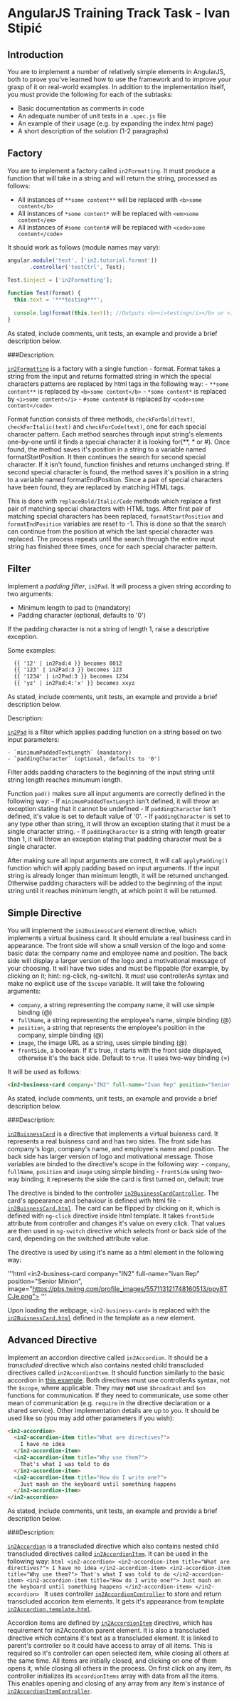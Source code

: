 # AngularJS Training Track Task - Ivan Stipić

## Introduction

You are to implement a number of relatively simple elements in AngularJS, both to prove you've learned how to use the framework and to improve your grasp of it on real-world examples. In addition to the implementation itself, you must provide the following for each of the subtasks:

  - Basic documentation as comments in code
  - An adequate number of unit tests in a `.spec.js` file
  - An example of their usage (e.g. by expanding the index.html page)
  - A short description of the solution (1-2 paragraphs)
  
## Factory

You are to implement a factory called `in2Formatting`. It must produce a function that will take in a string and will return the string, processed as follows:

  - All instances of `**some content**` will be replaced with `<b>some content</b>`
  - All instances of `*some content*` will be replaced with `<em>some content</em>`
  - All instances of `#some content#` will be replaced with `<code>some content</code>`
  
It should work as follows (module names may vary):

```javascript
angular.module('test', ['in2.tutorial.format'])
       .controller('testCtrl', Test);
       
Test.$inject = ['in2Formatting'];

function Test(format) {
  this.text = '***testing***';
  
  console.log(format(this.text)); //Outputs <b><i>testing</i></b> or <i><b>testing</b></i>
}

```
  
As stated, include comments, unit tests, an example and provide a brief description below.

###Description:

[`in2Formatting`](https://github.com/Tweety-FER/in2ngPlayground/blob/master/src/in2Formatting/in2Formatting.service.js) is a factory with a single function - format. Format takes a string from the input and returns formatted string in which the special characters patterns are replaced by html tags in the following way:
	-  `**some content**` is replaced by `<b>some content</b>`
	-   `*some content*` is replaced by `<i>some content</i>`
	-	`#some content#` is replaced by `<code>some content</code>`

Format function consists of three methods, `checkForBold(text)`, `checkForItalic(text)` and `checkForCode(text)`, one for each special character pattern. Each method searches through input string's elements one-by-one until it finds a special character it is looking for(**, * or #). Once found, the method saves it's position in a string to a variable named formatStartPosition. It then continues the search for second special character. If it isn't found, function finishes and returns unchanged string. If second special character is found, the method saves it's position in a string to a variable named formatEndPosition. Since a pair of special characters have been found, they are replaced by matching HTML tags.

This is done with `replaceBold/Italic/Code` methods which replace a first pair of matching special characters with HTML tags. After first pair of matching special characters has been replaced, `formatStartPosition` and `formatEndPosition` variables are reset to -1. This is done so that the search can continue from the position at which the last special character was replaced. The process repeats until the search through the entire input string has finished three times, once for each special character pattern.

## Filter

Implement a *padding filter*, `in2Pad`. It will process a given string according to two arguments:

  - Minimum length to pad to (mandatory)
  - Padding character (optional, defaults to '0')
  
If the padding character is not a string of length 1, raise a descriptive exception.
  
Some examples:

```html
  {{ '12' | in2Pad:4 }} becomes 0012
  {{ '123' | in2Pad:3 }} becomes 123
  {{ '1234' | in2Pad:3 }} becomes 1234
  {{ 'yz' | in2Pad:4:'x' }} becomes xxyz
```

As stated, include comments, unit tests, an example and provide a brief description below.

Description:

[`in2Pad`](https://github.com/Tweety-FER/in2ngPlayground/blob/master/src/in2Pad/in2Pad.filter.js) is a filter which applies padding function on a string based on two input parameters:

	- `minimumPaddedTextLength` (mandatory)
    - `paddingCharacter` (optional, defaults to '0')

Filter adds padding characters to the beginning of the input string until string length reaches minumum length.

Function `pad()` makes sure all input arguments are correctly defined in the following way:
	- If `minimumPaddedTextLength` isn't defined, it will throw an exception stating that it cannot be undefined
	- If `paddingCharacter` isn't defined, it's value is set to default value of '0'.
	- If `paddingCharacter` is set to any type other than string, it will throw an exception stating that it must be a single character string.
	- If `paddingCharacter` is a string with length greater than 1, it will throw an exception stating that padding character must be a single character.

After making sure all input arguments are correct, it will call `applyPadding()` function which will apply padding based on input arguments. If the input string is already longer than minimum length, it will be returned unchanged. Otherwise padding characters will be added to the beginning of the input string until it reaches minimum length, at which point it will be returned.

## Simple Directive

You will implement the `in2BusinessCard` element directive, which implements a virtual business card. It should emulate a real business card in appearance. The front side will show a small version of the logo and some basic data: the company name and employee name and position. The back side will display a larger version of the logo and a motivational message of your choosing. It will have two sides and must be flippable (for example, by clicking on it; hint: ng-click, ng-switch). It *must* use controllerAs syntax and make no explicit use of the `$scope` variable. It will take the following arguments:

  - `company`, a string representing the company name, it will use simple binding (@)
  - `fullName`, a string representing the employee's name, simple binding (@)
  - `position`, a string that represents the employee's position in the company, simple binding (@)
  - `image`, the image URL as a string, uses simple binding (@)
  - `frontSide`, a boolean. If it's true, it starts with the front side displayed, otherwise it's the back side. Default to `true`. It uses two-way binding (=)
  
It will be used as follows:

```html
<in2-business-card company="IN2" full-name="Ivan Rep" position="Senior Minion", image="https://pbs.twimg.com/profile_images/557113121748160513/opy8TCJe.png"></in2-business-card>
```
  
As stated, include comments, unit tests, an example and provide a brief description below.

###Description:

[`in2BuisnessCard`](https://github.com/Tweety-FER/in2ngPlayground/blob/master/src/in2BusinessCard/in2BusinessCard.directive.js) is a directive that implements a virtual buisness card. It represents a real buisness card and has two sides. The front side has company's logo, company's name, and employee's name and position. The back side has larger version of logo and motivational message. Those variables are binded to the directive's scope in the following way:
	- `company`, `fullName`, `position` and `image` using simple binding
	- `frontSide` using two-way binding; it represents the side the card is first turned on, default: true

The directive is binded to the controller [`in2BusinessCardController`](https://github.com/Tweety-FER/in2ngPlayground/blob/master/src/in2BusinessCard/in2BusinessCard.controller.js).
The card's appearance and behaviour is defined with html file - [`in2BuisnessCard.html`](https://github.com/Tweety-FER/in2ngPlayground/blob/master/src/in2BusinessCard/in2BuisnessCard.html).
The card can be flipped by clicking on it, which is defined with `ng-click` directive inside html template. It takes `frontSide` attribute from controller and changes it's value on every click. That values are then used in `ng-switch` directive which selects front or back side of the card, depending on the switched attribute value.

The directive is used by using it's name as a html element in the following way:

'''html
<in2-business-card company="IN2" full-name="Ivan Rep" position="Senior Minion", image="https://pbs.twimg.com/profile_images/557113121748160513/opy8TCJe.png"></in2-business-card>
'''

Upon loading the webpage, `<in2-business-card>` is replaced with the [`in2BuisnessCard.html`](https://github.com/Tweety-FER/in2ngPlayground/blob/master/src/in2BusinessCard/in2BuisnessCard.html) defined in the template as a new element.

## Advanced Directive

Implement an accordion directive called `in2Accordion`. It should be a *transcluded* directive which also contains nested child transcluded directives called `in2AccordionItem`. It should function similarly to the basic accordion in [this example](http://semantic-ui.com/modules/accordion.html). Both directives must use controllerAs syntax, not the `$scope`, where applicable. They may **not** use `$broadcast` and `$on` functions for communication. If they need to communicate, use some other mean of communication (e.g. `require` in the directive declaration or a shared service). Other implementation details are up to you. It should be used like so (you may add other parameters if you wish):

```html
<in2-accordion>
  <in2-accordion-item title="What are directives?">
    I have no idea
  </in2-accordion-item>
  <in2-accordion-item title="Why use them?">
    That's what I was told to do
  </in2-accordion-item>
  <in2-accordion-item title="How do I write one?">
    Just mash on the keyboard until something happens
  </in2-accordion-item>
</in2-accordion>
```

As stated, include comments, unit tests, an example and provide a brief description below.

###Description:

[`in2Accordion`](https://github.com/Tweety-FER/in2ngPlayground/blob/master/src/in2Accordion/in2Accordion.directive.js) is a transcluded directive which also contains nested child transcluded directives called [`in2AccordionItem`](https://github.com/Tweety-FER/in2ngPlayground/blob/master/src/in2Accordion/in2AccordionItem.directive.js).
It can be used in the following way:
	```html
	<in2-accordion>
	  <in2-accordion-item title="What are directives?">
		I have no idea
	  </in2-accordion-item>
	  <in2-accordion-item title="Why use them?">
		That's what I was told to do
	  </in2-accordion-item>
	  <in2-accordion-item title="How do I write one?">
		Just mash on the keyboard until something happens
	  </in2-accordion-item>
	</in2-accordion>
	```
It uses controller [`in2AccordionController`](https://github.com/Tweety-FER/in2ngPlayground/blob/master/src/in2Accordion/in2Accordion.controller.js) to store and return transcluded accorion item elements. It gets it's appearance from template [`in2Accordion.template.html`](https://github.com/Tweety-FER/in2ngPlayground/blob/master/src/in2Accordion/in2Accordion.template.html).

Accordion items are defined by [`in2AccordionItem`](https://github.com/Tweety-FER/in2ngPlayground/blob/master/src/in2Accordion/in2AccordionItem.directive.js) directive, which has requirement for in2Accordion parent element. It is also a transcluded directive which contains it's text as a transcluded element. It is linked to parent's controller so it could have access to array of all items. This is required so it's controller can open selected item, while closing all others at the same time. All items are initially closed, and clicking on one of them opens it, while closing all others in the process. On first click on any item, its controller initializes its `accordionItems` array with data from all the items. This enables opening and closing of any array from any item's instance of [`in2AccordionItemController`](https://github.com/Tweety-FER/in2ngPlayground/blob/master/src/in2Accordion/in2AccordionItem.controller.js).